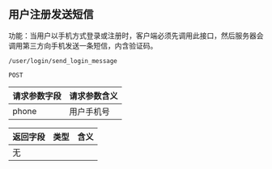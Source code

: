 ## 用户注册发送短信

功能：当用户以手机方式登录或注册时，客户端必须先调用此接口，然后服务器会调用第三方向手机发送一条短信，内含验证码。

~~~
/user/login/send_login_message
~~~
~~~
POST
~~~

| 请求参数字段        | 请求参数含义  |
| -------- |:------|
|phone | 用户手机号  |


| 返回字段        | 类型 |含义  |
| -------- |:------|:------|
| 无         |    |  |



